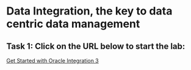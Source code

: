 # Data Integration, the key to data centric data management

## Task 1: Click on the URL below to start the lab:
<a href="https://apexapps.oracle.com/pls/apex/r/dbpm/livelabs/run-workshop?p210_wid=3430&p210_wec=&session=">Get Started with Oracle Integration 3</a>